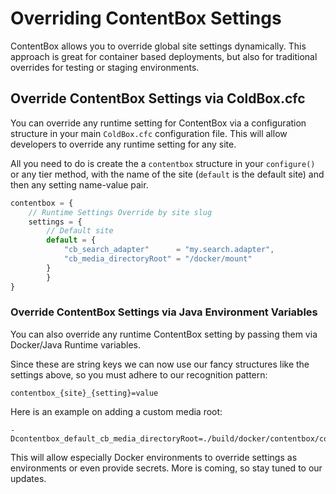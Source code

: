 # Overriding ContentBox Settings

ContentBox allows you to override global site settings dynamically. This approach is great for container based deployments, but also for traditional overrides for testing or staging environments.

## Override ContentBox Settings via ColdBox.cfc

You can override any runtime setting for ContentBox via a configuration structure in your main `ColdBox.cfc` configuration file. This will allow developers to override any runtime setting for any site.

All you need to do is create the a `contentbox` structure in your `configure()` or any tier method, with the name of the site \(`default` is the default site\) and then any setting name-value pair.

```javascript
contentbox = {
    // Runtime Settings Override by site slug
    settings = {
        // Default site
        default = {
            "cb_search_adapter"      = "my.search.adapter",
            "cb_media_directoryRoot" = "/docker/mount"
        }
        }
}
```

### Override ContentBox Settings via Java Environment Variables

You can also override any runtime ContentBox setting by passing them via Docker/Java Runtime variables.

Since these are string keys we can now use our fancy structures like the settings above, so you must adhere to our recognition pattern:

```text
contentbox_{site}_{setting}=value
```

Here is an example on adding a custom media root:

```text
-Dcontentbox_default_cb_media_directoryRoot=./build/docker/contentbox/content
```

This will allow especially Docker environments to override settings as environments or even provide secrets. More is coming, so stay tuned to our updates.

